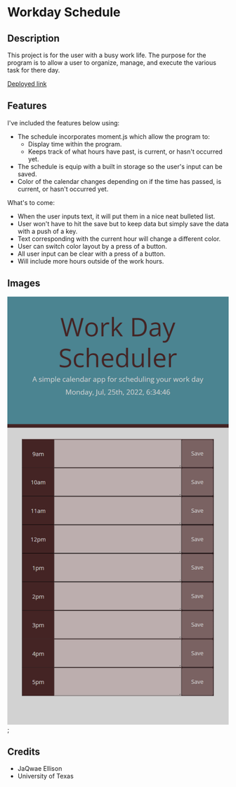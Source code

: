 # Workday Schedule


## Description

This project is for the user with a busy work life. The purpose for the program is to allow a user to organize, manage, and execute the various task for there day. 

 [Deployed link](https://jaqwae.github.io/Workday-Scheduler/)

## Features

I've included the features below using:

- The schedule incorporates moment.js which allow the program to:
	- Display time within the program.
	- Keeps track of what hours have past, is current, or hasn't occurred yet.
- The schedule is equip with a built in storage so the user's input can be saved.
- Color of the calendar changes depending on if the time has passed, is current, or hasn't occurred yet.

What's to come:

- When the user inputs text, it will put them in a nice neat bulleted list.
- User won't have to hit the save but to keep data but simply save the data with a push of a key.
- Text corresponding with the current hour will change a different color.
- User can switch color layout by a press of a button.
- All user input can be clear with a press of a button.
- Will include more hours outside of the work hours.


## Images
![Workday scheduler](./images/workdayScreenshot.png);

## Credits

- JaQwae Ellison
- University of Texas
